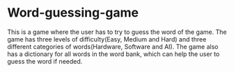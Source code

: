 # Word-guessing-game
This is a game where the user has to try to guess the word of the game.
The game has three levels of difficulty(Easy, Medium and Hard) and three different categories of words(Hardware, Software and AI).
The game also has a dictionary for all words in the word bank, which can help the user to guess the word if needed.

